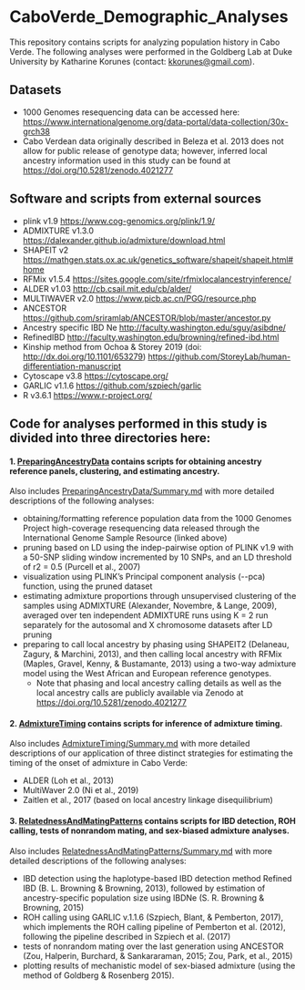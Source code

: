 # CaboVerde_Demographic_Analyses
This repository contains scripts for analyzing population history in Cabo Verde. The following analyses were performed in the Goldberg Lab at Duke University by Katharine Korunes (contact: kkorunes@gmail.com). 

## Datasets
- 1000 Genomes resequencing data can be accessed here: https://www.internationalgenome.org/data-portal/data-collection/30x-grch38 
- Cabo Verdean data originally described in Beleza et al. 2013 does not allow for public release of genotype data; however, inferred local ancestry information used in this study can be found at https://doi.org/10.5281/zenodo.4021277

## Software and scripts from external sources
- plink v1.9 https://www.cog-genomics.org/plink/1.9/
- ADMIXTURE v1.3.0 https://dalexander.github.io/admixture/download.html
- SHAPEIT v2 https://mathgen.stats.ox.ac.uk/genetics_software/shapeit/shapeit.html#home
- RFMix v1.5.4 https://sites.google.com/site/rfmixlocalancestryinference/
- ALDER  v1.03 http://cb.csail.mit.edu/cb/alder/
- MULTIWAVER v2.0 https://www.picb.ac.cn/PGG/resource.php
- ANCESTOR https://github.com/sriramlab/ANCESTOR/blob/master/ancestor.py
- Ancestry specific IBD Ne http://faculty.washington.edu/sguy/asibdne/
- RefinedIBD http://faculty.washington.edu/browning/refined-ibd.html
- Kinship method from Ochoa & Storey 2019 (doi: http://dx.doi.org/10.1101/653279) https://github.com/StoreyLab/human-differentiation-manuscript
- Cytoscape v3.8 https://cytoscape.org/
- GARLIC v1.1.6 https://github.com/szpiech/garlic
- R v3.6.1 https://www.r-project.org/

## Code for analyses performed in this study is divided into three directories here:
#### 1. [PreparingAncestryData](./PreparingAncestryData) contains scripts for obtaining ancestry reference panels, clustering, and estimating ancestry.
Also includes [PreparingAncestryData/Summary.md](./PreparingAncestryData/Summary.md) with more detailed descriptions of the following analyses:
* obtaining/formatting reference population data from the 1000 Genomes Project high-coverage resequencing data released through the International Genome Sample Resource (linked above)
* pruning based on LD using the indep-pairwise option of PLINK v1.9 with a 50-SNP sliding window incremented by 10 SNPs, and an LD threshold of r2 = 0.5 (Purcell et al., 2007)
* visualization using PLINK’s Principal component analysis (--pca) function, using the pruned dataset
* estimating admixture proportions through unsupervised clustering of the samples using ADMIXTURE (Alexander, Novembre, & Lange, 2009), averaged over ten independent ADMIXTURE runs using K = 2 run separately for the autosomal and X chromosome datasets after LD pruning
* preparing to call local ancestry by phasing using SHAPEIT2 (Delaneau, Zagury, & Marchini, 2013), and then calling local ancestry with RFMix (Maples, Gravel, Kenny, & Bustamante, 2013) using a two-way admixture model using the West African and European reference genotypes. 
  * Note that phasing and local ancestry calling details as well as the local ancestry calls are publicly available via Zenodo at https://doi.org/10.5281/zenodo.4021277

#### 2. [AdmixtureTiming](./AdmixtureTiming) contains scripts for inference of admixture timing.
Also includes [AdmixtureTiming/Summary.md](./AdmixtureTiming/Summary.md) with more detailed descriptions of our application of three distinct strategies for estimating the timing of the onset of admixture in Cabo Verde: 
* ALDER (Loh et al., 2013)
* MultiWaver 2.0 (Ni et al., 2019)
* Zaitlen et al., 2017 (based on local ancestry linkage disequilibrium) 

#### 3. [RelatednessAndMatingPatterns](./RelatednessAndMatingPatterns) contains scripts for IBD detection, ROH calling, tests of nonrandom mating, and sex-biased admixture analyses.
Also includes [RelatednessAndMatingPatterns/Summary.md](./RelatednessAndMatingPatterns/Summary.md) with more detailed descriptions of the following analyses:
* IBD detection using the haplotype-based IBD detection method Refined IBD (B. L. Browning & Browning, 2013), followed by estimation of ancestry-specific population size using IBDNe (S. R. Browning & Browning, 2015)
* ROH calling using GARLIC v.1.1.6 (Szpiech, Blant, & Pemberton, 2017), which implements the ROH calling pipeline of Pemberton et al. (2012), following the pipeline described in Szpiech et al. (2017)
* tests of nonrandom mating over the last generation using ANCESTOR (Zou, Halperin, Burchard, & Sankararaman, 2015; Zou, Park, et al., 2015) 
* plotting results of mechanistic model of sex-biased admixture (using the method of Goldberg & Rosenberg 2015).
